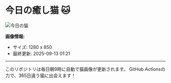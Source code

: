 # 今日の癒し猫 🐱

![今日の猫](https://cdn2.thecatapi.com/images/TdxQ2VvJK.jpg)

**画像情報:**
- サイズ: 1280 x 850
- 最終更新: 2025-09-13 01:21

---

このリポジトリは毎日朝9時に自動で猫画像が更新されます。
GitHub Actionsの力で、365日違う猫に出会えます！
